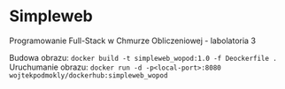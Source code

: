 # Simpleweb
Programowanie Full-Stack w Chmurze Obliczeniowej - labolatoria 3

Budowa obrazu: `docker build -t simpleweb_wopod:1.0 -f Deockerfile .`
Uruchumanie obrazu: `docker run -d -p<local-port>:8080 wojtekpodmokly/dockerhub:simpleweb_wopod`
